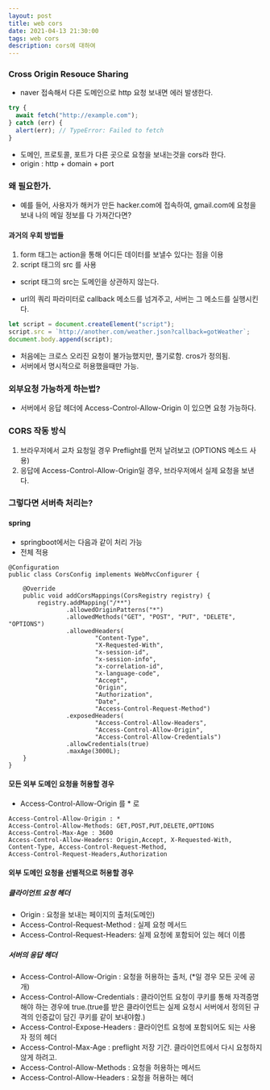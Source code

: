 ```yaml
---
layout: post
title: web cors
date: 2021-04-13 21:30:00
tags: web cors
description: cors에 대하여
---
```


### Cross Origin Resouce Sharing

- naver 접속해서 다른 도메인으로 http 요청 보내면 에러 발생한다.

```javascript
try {
  await fetch("http://example.com");
} catch (err) {
  alert(err); // TypeError: Failed to fetch
}
```

- 도메인, 프로토콜, 포트가 다른 곳으로 요청을 보내는것을 cors라 한다.
- origin : http + domain + port

### 왜 필요한가.

- 예를 들어, 사용자가 해커가 만든 hacker.com에 접속하여, gmail.com에 요청을 보내 나의 메일 정보를 다 가져간다면?

#### 과거의 우회 방법들

1. form 태그는 action을 통해 어디든 데이터를 보낼수 있다는 점을 이용
2. script 태그의 src 를 사용

- script 태그의 src는 도메인을 상관하지 않는다.

- url의 쿼리 파라미터로 callback 메소드를 넘겨주고, 서버는 그 메소드를 실행시킨다.

```javascript
let script = document.createElement("script");
script.src = `http://another.com/weather.json?callback=gotWeather`;
document.body.append(script);
```

- 처음에는 크로스 오리진 요청이 불가능했지만, 풀기로함. cros가 정의됨.
- 서버에서 명시적으로 허용했을때만 가능.

### 외부요청 가능하게 하는법?

- 서버에서 응답 헤더에 Access-Control-Allow-Origin 이 있으면 요청 가능하다.

### CORS 작동 방식

1. 브라우저에서 교차 요청일 경우 Preflight를 먼저 날려보고 (OPTIONS 메소드 사용)
2. 응답에 Access-Control-Allow-Origin일 경우, 브라우저에서 실제 요청을 보낸다.

### 그렇다면 서버측 처리는?

#### spring

- springboot에서는 다음과 같이 처리 가능
- 전체 적용

```
@Configuration
public class CorsConfig implements WebMvcConfigurer {

    @Override
    public void addCorsMappings(CorsRegistry registry) {
        registry.addMapping("/**")
                .allowedOriginPatterns("*")
                .allowedMethods("GET", "POST", "PUT", "DELETE", "OPTIONS")
                .allowedHeaders(
                        "Content-Type",
                        "X-Requested-With",
                        "x-session-id",
                        "x-session-info",
                        "x-correlation-id",
                        "x-language-code",
                        "Accept",
                        "Origin",
                        "Authorization",
                        "Date",
                        "Access-Control-Request-Method")
                .exposedHeaders(
                        "Access-Control-Allow-Headers",
                        "Access-Control-Allow-Origin",
                        "Access-Control-Allow-Credentials")
                .allowCredentials(true)
                .maxAge(3000L);
    }
}
```

#### 모든 외부 도메인 요청을 허용할 경우

- Access-Control-Allow-Origin 를 \* 로

```
Access-Control-Allow-Origin : *
Access-Control-Allow-Methods: GET,POST,PUT,DELETE,OPTIONS
Access-Control-Max-Age : 3600
Access-Control-Allow-Headers: Origin,Accept, X-Requested-With, Content-Type, Access-Control-Request-Method,
Access-Control-Request-Headers,Authorization
```

#### 외부 도메인 요청을 선별적으로 허용할 경우

##### 클라이언트 요청 헤더

- Origin : 요청을 보내는 페이지의 출처(도메인)
- Access-Control-Request-Method : 실제 요청 메서드
- Access-Control-Request-Headers: 실제 요청에 포함되어 있는 헤더 이름

##### 서버의 응답 헤더

- Access-Control-Allow-Origin : 요청을 허용하는 출처, (\*일 경우 모든 곳에 공개)
- Access-Control-Allow-Credentials : 클라이언트 요청이 쿠키를 통해 자격증명 해야 하는 경우에 true.(true를 받은 클라이언트는 실제 요청시 서버에서 정의된 규격의 인증값이 담긴 쿠키를 같이 보내야함.)
- Access-Control-Expose-Headers : 클라이언트 요청에 포함되어도 되는 사용자 정의 헤더
- Access-Control-Max-Age : preflight 저장 기간. 클라이언트에서 다시 요청하지 않게 하려고.
- Access-Control-Allow-Methods : 요청을 허용하는 메서드
- Access-Control-Allow-Headers : 요청을 허용하는 헤더
